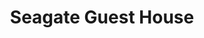 ---
photo_name: /img/Seagate-Guest.jpg
photo_alt: Seagate Guest House in Coos Bay, OR
title: Seagate Guest House
property_name: Seagate Guest House
property_category: 4 - Vacation Rental Homes
address:
  street: 1230 Seagate
  street2: 
  city: Coos Bay
  state: OR
  zip: '97420'
phone_toll_free: 
phone_local: 
units: '1'
cost: 3 - $$$
property_description: >-
  Dog-friendly bayfront home with water access, private hot tub, retro-style charm. With gorgeous water views & space for up 7 guests, you'll never want to leave! Near the Oregon Dunes National Recreation Area, Charleston marina, & outdoor recreation.
website: 'https://www.vacasa.com/unit.php?UnitID=2239'
amenityList: 
  - 5 - Pet Friendly
  - 6 - WiFi Available
  - 7 - Kitchens Available
---